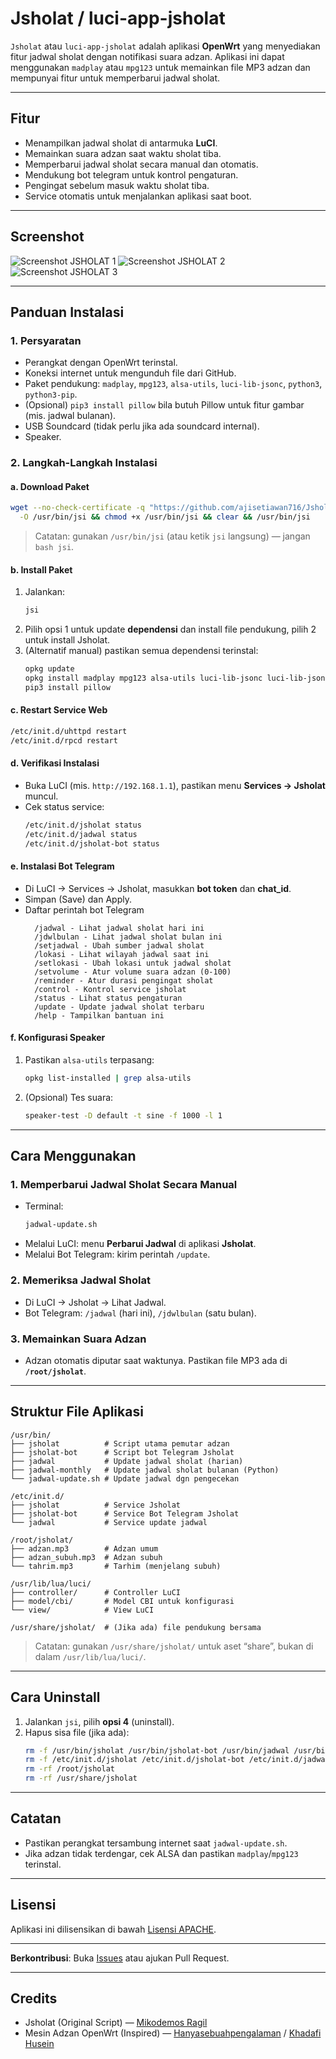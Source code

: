 # **Jsholat / luci-app-jsholat**

`Jsholat` atau `luci-app-jsholat` adalah aplikasi **OpenWrt** yang menyediakan fitur jadwal sholat dengan notifikasi suara adzan. Aplikasi ini dapat menggunakan `madplay` atau `mpg123` untuk memainkan file MP3 adzan dan mempunyai fitur untuk memperbarui jadwal sholat.

---

## **Fitur**

- Menampilkan jadwal sholat di antarmuka **LuCI**.
- Memainkan suara adzan saat waktu sholat tiba.
- Memperbarui jadwal sholat secara manual dan otomatis.
- Mendukung bot telegram untuk kontrol pengaturan.
- Pengingat sebelum masuk waktu sholat tiba.
- Service otomatis untuk menjalankan aplikasi saat boot.

---

## **Screenshot**

![Screenshot JSHOLAT 1](https://github.com/user-attachments/assets/945a2dbb-a271-4568-81f3-60d16c7c8716)
![Screenshot JSHOLAT 2](https://github.com/user-attachments/assets/3140d347-e3cb-4976-9e57-f67bfcd63e43)
![Screenshot JSHOLAT 3](https://github.com/user-attachments/assets/4188fb22-5733-4a4e-b0b1-2ebcacc5b373)

---

## **Panduan Instalasi**

### **1. Persyaratan**

- Perangkat dengan OpenWrt terinstal.
- Koneksi internet untuk mengunduh file dari GitHub.
- Paket pendukung: `madplay`, `mpg123`, `alsa-utils`, `luci-lib-jsonc`, `python3`, `python3-pip`.
- (Opsional) `pip3 install pillow` bila butuh Pillow untuk fitur gambar (mis. jadwal bulanan).
- USB Soundcard (tidak perlu jika ada soundcard internal).
- Speaker.

### **2. Langkah-Langkah Instalasi**

#### **a. Download Paket**

```bash
wget --no-check-certificate -q "https://github.com/ajisetiawan716/Jsholat/raw/refs/heads/main/jsi" \
  -O /usr/bin/jsi && chmod +x /usr/bin/jsi && clear && /usr/bin/jsi
```

> Catatan: gunakan `/usr/bin/jsi` (atau ketik `jsi` langsung) — jangan `bash jsi`.

#### **b. Install Paket**

1. Jalankan:
   ```bash
   jsi
   ```
2. Pilih opsi 1 untuk update **dependensi** dan install file pendukung, pilih 2 untuk install Jsholat.
3. (Alternatif manual) pastikan semua dependensi terinstal:
   ```bash
   opkg update
   opkg install madplay mpg123 alsa-utils luci-lib-jsonc luci-lib-jsonc python3 python3-pip jq
   pip3 install pillow
   ```

#### **c. Restart Service Web**

```bash
/etc/init.d/uhttpd restart
/etc/init.d/rpcd restart
```

#### **d. Verifikasi Instalasi**

- Buka LuCI (mis. `http://192.168.1.1`), pastikan menu **Services → Jsholat** muncul.
- Cek status service:
  ```bash
  /etc/init.d/jsholat status
  /etc/init.d/jadwal status
  /etc/init.d/jsholat-bot status
  ```

#### **e. Instalasi Bot Telegram**

- Di LuCI → Services → Jsholat, masukkan **bot token** dan **chat_id**.
- Simpan (Save) dan Apply.
- Daftar perintah bot Telegram
  ```
	/jadwal - Lihat jadwal sholat hari ini
	/jdwlbulan - Lihat jadwal sholat bulan ini
	/setjadwal - Ubah sumber jadwal sholat
	/lokasi - Lihat wilayah jadwal saat ini
	/setlokasi - Ubah lokasi untuk jadwal sholat
	/setvolume - Atur volume suara adzan (0-100)
	/reminder - Atur durasi pengingat sholat
	/control - Kontrol service jsholat
	/status - Lihat status pengaturan
	/update - Update jadwal sholat terbaru
	/help - Tampilkan bantuan ini
  ```

#### **f. Konfigurasi Speaker**

1. Pastikan `alsa-utils` terpasang:
   ```bash
   opkg list-installed | grep alsa-utils
   ```
2. (Opsional) Tes suara:
   ```bash
   speaker-test -D default -t sine -f 1000 -l 1
   ```

---

## **Cara Menggunakan**

### **1. Memperbarui Jadwal Sholat Secara Manual**

- Terminal:
  ```bash
  jadwal-update.sh
  ```
- Melalui LuCI: menu **Perbarui Jadwal** di aplikasi **Jsholat**.
- Melalui Bot Telegram: kirim perintah `/update`.

### **2. Memeriksa Jadwal Sholat**

- Di LuCI → Jsholat → Lihat Jadwal.
- Bot Telegram: `/jadwal` (hari ini), `/jdwlbulan` (satu bulan).

### **3. Memainkan Suara Adzan**

- Adzan otomatis diputar saat waktunya. Pastikan file MP3 ada di **`/root/jsholat`**.

---

## **Struktur File Aplikasi**

```
/usr/bin/
├── jsholat          # Script utama pemutar adzan
├── jsholat-bot      # Script bot Telegram Jsholat
├── jadwal           # Update jadwal sholat (harian)
├── jadwal-monthly   # Update jadwal sholat bulanan (Python)
└── jadwal-update.sh # Update jadwal dgn pengecekan

/etc/init.d/
├── jsholat          # Service Jsholat
├── jsholat-bot      # Service Bot Telegram Jsholat
└── jadwal           # Service update jadwal

/root/jsholat/
├── adzan.mp3        # Adzan umum
├── adzan_subuh.mp3  # Adzan subuh
└── tahrim.mp3       # Tarhim (menjelang subuh)

/usr/lib/lua/luci/
├── controller/      # Controller LuCI
├── model/cbi/       # Model CBI untuk konfigurasi
└── view/            # View LuCI

/usr/share/jsholat/  # (Jika ada) file pendukung bersama
```

> Catatan: gunakan `/usr/share/jsholat/` untuk aset “share”, bukan di dalam `/usr/lib/lua/luci/`.

---

## **Cara Uninstall**

1. Jalankan `jsi`, pilih **opsi 4** (uninstall).
2. Hapus sisa file (jika ada):
   ```bash
   rm -f /usr/bin/jsholat /usr/bin/jsholat-bot /usr/bin/jadwal /usr/bin/jadwal-monthly /usr/bin/jadwal-update.sh
   rm -f /etc/init.d/jsholat /etc/init.d/jsholat-bot /etc/init.d/jadwal
   rm -rf /root/jsholat
   rm -rf /usr/share/jsholat
   ```

---

## **Catatan**

- Pastikan perangkat tersambung internet saat `jadwal-update.sh`.
- Jika adzan tidak terdengar, cek ALSA dan pastikan `madplay`/`mpg123` terinstal.

---

## **Lisensi**

Aplikasi ini dilisensikan di bawah [Lisensi APACHE](LICENSE).

---

**Berkontribusi**: Buka [Issues](https://github.com/ajisetiawan716/Jsholat/issues) atau ajukan Pull Request.

---

## **Credits**

- Jsholat (Original Script) — [Mikodemos Ragil](https://fb.com/mikodemos.ragil)
- Mesin Adzan OpenWrt (Inspired) — [Hanyasebuahpengalaman](https://hanyasebuahpengalaman.wordpress.com/2019/05/04/mesin-adzan-imsak-quran-30-juz-setiap-malam-auto-play-openwrt/) / [Khadafi Husein](https://www.facebook.com/groups/openwrt/permalink/2743751135665893/?app=fbl)
